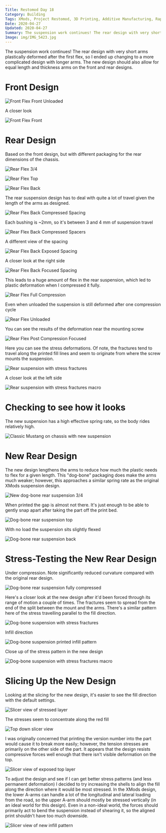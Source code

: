 ```yaml
---
Title: Restomod Day 18
Category: Building
Tags: XMods, Project Restomod, 3D Printing, Additive Manufacturing, Rapid Prototyping, Slic3r, Slicer
Date: 2020-04-27
Updated: 2020-04-27
Summary: The suspension work continues! The rear design with very short arms plastically deformed after the first flex, so I ended up changing to a more complicated design with longer arms. The new design should also allow for equal length and thickness arms on the front and rear designs.
Image: img/IMG_5423.jpg
---
```


The suspension work continues! The rear design with very short arms plastically
deformed after the first flex, so I ended up changing to a more complicated
design with longer arms. The new design should also allow for equal length and
thickness arms on the front and rear designs.

# Front Design

![Front Flex Front Unloaded]({attach}/img/IMG_5401.jpg)

A closer look

![Front Flex Front]({attach}/img/IMG_5395.jpg)

# Rear Design

Based on the front design, but with different packaging for the rear dimensions
of the chassis.

![Rear Flex 3/4]({attach}/img/IMG_5384.jpg)

![Rear Flex Top]({attach}/img/IMG_5385.jpg)

![Rear Flex Back]({attach}/img/IMG_5386.jpg)

The rear suspension design has to deal with quite a lot of travel given the
length of the arms as designed.

![Rear Flex Back Compressed Spacing]({attach}/img/IMG_5387.jpg)

Each bushing is ~2mm, so it's between 3 and 4 mm of suspension travel

![Rear Flex Back Compressed Spacers]({attach}/img/IMG_5388.jpg)

A different view of the spacing

![Rear Flex Back Exposed Spacing]({attach}/img/IMG_5389.jpg)

A closer look at the right side

![Rear Flex Back Focused Spacing]({attach}/img/IMG_5391.jpg)

This leads to a huge amount of flex in the rear suspension, which led to plastic
deformation when I compressed it fully.

![Rear Flex Full Compression]({attach}/img/IMG_5398.jpg)

Even when unloaded the suspension is still deformed after one compression cycle

![Rear Flex Unloaded]({attach}/img/IMG_5396.jpg)

You can see the results of the deformation near the mounting screw

![Rear Flex Post Compression Focused]({attach}/img/IMG_5405.jpg)

Here you can see the stress deformations. Of note, the fractures tend to travel
along the printed fill lines and seem to originate from where the screw mounts
the suspension.

![Rear suspension with stress fractures]({attach}/img/IMG_5407.jpg)

A closer look at the left side

![Rear suspension with stress fractures macro]({attach}/img/IMG_5410.jpg)

# Checking to see how it looks

The new suspension has a high effective spring rate, so the body rides
relatively high.

![Classic Mustang on chassis with new suspension]({attach}/img/IMG_5406.jpg)

# New Rear Design

The new design lengthens the arms to reduce how much the plastic needs to flex
for a given length. This "dog-bone" packaging does make the arms much weaker;
however, this approaches a similar spring rate as the original XMods suspension
design.

![New dog-bone rear suspension 3/4]({attach}/img/IMG_5411.jpg)

When printed the gap is almost not there. It's just enough to be able to gently
snap apart after taking the part off the print bed.

![Dog-bone rear suspension top]({attach}/img/IMG_5412.jpg)

With no load the suspension sits slightly flexed

![Dog-bone rear suspension back]({attach}/img/IMG_5413.jpg)

# Stress-Testing the New Rear Design

Under compression. Note significantly reduced curvature compared with the
original rear design.

![Dog-bone rear suspension fully compressed]({attach}/img/IMG_5415.jpg)

Here's a closer look at the new design after it'd been forced through its range
of motion a couple of times. The fractures seem to spread from the end of the
split between the mount and the arms. There's a similar pattern here of the
stress travelling parallel to the fill direction.

![Dog-bone suspension with stress fractures]({attach}/img/IMG_5420.jpg)

Infill direction

![Dog-bone suspension printed infill pattern]({attach}/img/IMG_5421.jpg)

Close up of the stress pattern in the new design

![Dog-bone suspension with stress fractures macro]({attach}/img/IMG_5423.jpg)

# Slicing Up the New Design

Looking at the slicing for the new design, it's easier to see the fill direction
with the default settings.

![Slicer view of stressed layer]({attach}/img/Alpha3_FlexRearSus_Slice_Partial.jpg)

The stresses seem to concentrate along the red fill

![Top down slicer view]({attach}/img/Alpha3_FlexRearSus_Slice_Over.jpg)

I was originally concerned that printing the version number into the part would
cause it to break more easily; however, the tension stresses are primarily on
the other side of the part. It appears that the design resists compressive
forces well enough that there isn't visible deformation on the top.

![Slicer view of exposed top layer]({attach}/img/Alpha3_FlexRearSus_Slice_Under.jpg)

To adjust the design and see if I can get better stress patterns (and less
permanent deformation) I decided to try increasing the shells to align the fill
along the direction where it would be most stressed. In the XMods design, the
lower A-arms can handle a lot of the longitudinal and lateral loading from the 
road, so the upper A-arm should mostly be stressed vertically (in an ideal world
for this design). Even in a non-ideal world, the forces should primarily act to
bend the suspension instead of shearing it, so the aligned print shouldn't have
too much downside.

![Slicer view of new infill pattern]({attach}/img/Alpha3_FlexRearSus_Slice_HighShell.jpg)
